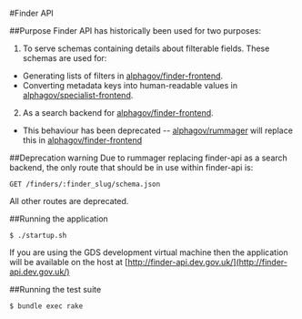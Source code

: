 #Finder API

##Purpose
Finder API has historically been used for two purposes:

1. To serve schemas containing details about filterable fields.
  These schemas are used for:
  * Generating lists of filters in [alphagov/finder-frontend](https://github.com/alphagov/finder-frontend).
  * Converting metadata keys into human-readable values in
    [alphagov/specialist-frontend](https://github.com/alphagov/specialist-frontend).
2. As a search backend for [alphagov/finder-frontend](https://github.com/alphagov/finder-frontend).
  * This behaviour has been deprecated -- [alphagov/rummager](https://github.com/alphagov/rummager) will
    replace this in [alphagov/finder-frontend](https://github.com/alphagov/finder-frontend)

##Deprecation warning
Due to rummager replacing finder-api as a search backend, the only route that should be in use within finder-api is:

`GET /finders/:finder_slug/schema.json`

All other routes are deprecated.

##Running the application

```
$ ./startup.sh
```

If you are using the GDS development virtual machine then the application will be available on the host at [http://finder-api.dev.gov.uk/](http://finder-api.dev.gov.uk/)

##Running the test suite

```
$ bundle exec rake
```
